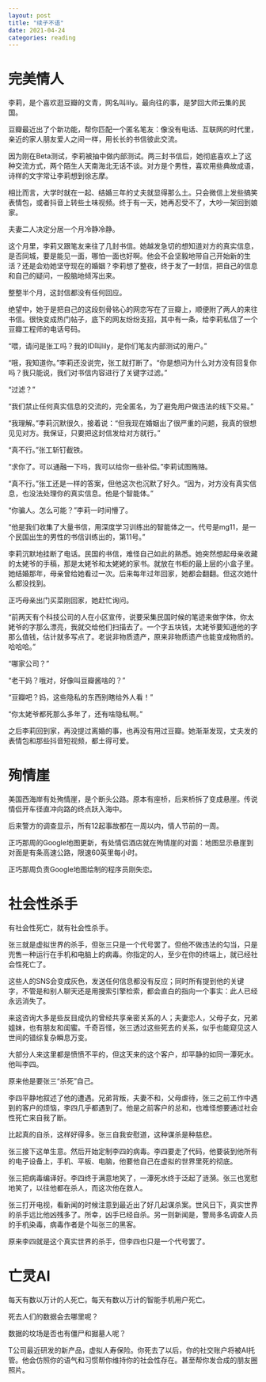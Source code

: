 ```yaml
---
layout: post
title: "续子不语"
date: 2021-04-24
categories: reading
---
```


# 完美情人

李莉，是个喜欢逛豆瓣的文青，网名叫lily。最向往的事，是梦回大师云集的民国。

豆瓣最近出了个新功能，帮你匹配一个匿名笔友：像没有电话、互联网的时代里，亲近的家人朋友爱人之间一样，用长长的书信彼此交流。

因为刚在Beta测试，李莉被抽中做内部测试。两三封书信后，她彻底喜欢上了这种交流方式，两个陌生人天南海北无话不谈。对方是个男性，喜欢用些典故成语，诗样的文字常让李莉想到徐志摩。

相比而言，大学时就在一起、结婚三年的丈夫就显得那么土。只会微信上发些搞笑表情包，或者抖音上转些土味视频。终于有一天，她再忍受不了，大吵一架回到娘家。

夫妻二人决定分居一个月冷静冷静。

这个月里，李莉又跟笔友来往了几封书信。她越发急切的想知道对方的真实信息，是否同城，要是能见一面，哪怕一面也好啊。他会不会坚毅地带自己开始新的生活？还是会劝她坚守现在的婚姻？李莉想了整夜，终于发了一封信，把自己的信息和自己的疑问，一股脑地倾泻出来。

整整半个月，这封信都没有任何回应。

绝望中，她于是把自己的这段刻骨铭心的网恋写在了豆瓣上，顺便附了两人的来往书信。很快变成热门帖子，底下的网友纷纷支招，其中有一条，给李莉私信了一个豆瓣工程师的电话号码。

“喂，请问是张工吗？我的ID叫lily，是你们笔友内部测试的用户。”

“哦，我知道你。”李莉还没说完，张工就打断了。“你是想问为什么对方没有回复你吗？我只能说，我们对书信内容进行了关键字过滤。”

“过滤？”

“我们禁止任何真实信息的交流的，完全匿名，为了避免用户做违法的线下交易。”

“我理解。”李莉沉默很久，接着说：“但我现在婚姻出了很严重的问题，我真的很想见见对方。我保证，只要把这封信发给对方就行。”

“真不行。”张工斩钉截铁。

“求你了。可以通融一下吗，我可以给你一些补偿。”李莉试图贿赂。

“真不行。”张工还是一样的答案，但他这次也沉默了好久。“因为，对方没有真实信息，也没法处理你的真实信息。他是个智能体。”

“你骗人。怎么可能？”李莉一时间懵了。

“他是我们收集了大量书信，用深度学习训练出的智能体之一。代号是mg11，是一个民国出生的男性的书信训练出的，第11号。”

李莉沉默地挂断了电话。民国的书信，难怪自己如此的熟悉。她突然想起母亲收藏的太姥爷的手稿，那是太姥爷和太姥姥的家书。就放在书柜的最上层的小盒子里。她结婚那年，母亲曾给她看过一次。后来每年过年回家，她都会翻翻。但这次她什么都没找到。

正巧母亲出门买菜刚回家，她赶忙询问。

“前两天有个科技公司的人在小区宣传，说要采集民国时候的笔迹来做字体，你太姥爷的字那么漂亮，我就交给他们扫描去了。一个字五块钱，太姥爷要知道他的字那么值钱，估计就多写点了。老说非物质遗产，原来非物质遗产也能变成物质的。哈哈哈。”

“哪家公司？”

“老干妈？哦对，好像叫豆瓣酱啥的？”

“豆瓣吧？妈，这些隐私的东西别瞎给外人看！”

“你太姥爷都死那么多年了，还有啥隐私啊。”

之后李莉回到家，再没提过离婚的事，也再没有用过豆瓣。她渐渐发现，丈夫发的表情包和那些抖音短视频，都土得可爱。


# 殉情崖

美国西海岸有处殉情崖，是个断头公路。原本有座桥，后来桥拆了变成悬崖。传说情侣开车径直冲向路的终点跃入海中。

后来警方的调查显示，所有12起事故都在一周以内，情人节前的一周。

正巧那周的Google地图更新，有处情侣酒店就在殉情崖的对面：地图显示悬崖到对面是有条高速公路，限速60英里每小时。

正巧那周负责Google地图绘制的程序员刚失恋。



# 社会性杀手

有社会性死亡，就有社会性杀手。

张三就是虚拟世界的杀手，但张三只是一个代号罢了。但他不做违法的勾当，只是兜售一种运行在手机和电脑上的病毒。你指定的人，至少在你的终端上，就已经社会性死亡了。

这些人的SNS会变成灰色，发送任何信息都没有反应；同时所有提到他的关键字，不管是和别人聊天还是用搜索引擎检索，都会直白的指向一个事实：此人已经永远消失了。

来这咨询大多是些反目成仇的曾经共享亲密关系的人；夫妻恋人，父母子女，兄弟姐妹，也有朋友和闺蜜。千奇百怪，张三透过这些死去的关系，似乎也能窥见这人世间的错综复杂瞬息万变。

大部分人来这里都是愤愤不平的，但这天来的这个客户，却平静的如同一潭死水。他叫李四。

原来他是要张三“杀死”自己。

李四平静地叙述了他的遭遇。兄弟背叛，夫妻不和，父母虐待，张三之前工作中遇到的客户的烦恼，李四几乎都遇到了。他是之前客户的总和，也难怪想要通过社会性死亡来自我了断。

比起真的自杀，这样好得多。张三自我安慰道，这种谋杀是种慈悲。

张三接下这单生意。然后开始定制李四的病毒。李四要走了代码，他要装到他所有的电子设备上，手机、平板、电脑，他要他自己在虚拟的世界里死的彻底。

张三把病毒编译好。李四终于满意地笑了，一潭死水终于泛起了涟漪。张三也宽慰地笑了，以往他都在杀人，而这次他在救人。

张三打开电视，看新闻的时候注意到最近出了好几起谋杀案。世风日下，真实世界的杀手远比他凶残多了。所幸，凶手已经自杀。另一则新闻是，警局多名调查人员的手机染毒，病毒作者是个叫张三的黑客。

原来李四就是这个真实世界的杀手，但李四也只是一个代号罢了。


# 亡灵AI

每天有数以万计的人死亡。每天有数以万计的智能手机用户死亡。

死去人们的数据会去哪里呢？

数据的坟场是否也有僵尸和掘墓人呢？

T公司最近研发的新产品，虚拟人寿保险。你死去了以后，你的社交账户将被AI托管。他会仿照你的语气和习惯帮你维持你的社会性存在。甚至帮你发合成的朋友圈照片。


